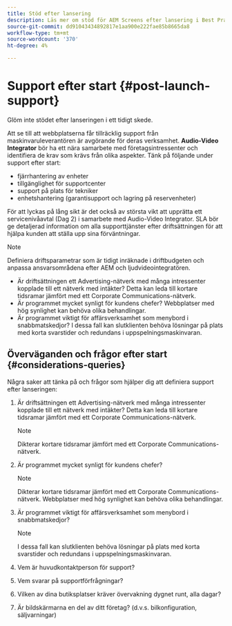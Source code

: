 ```yaml
---
title: Stöd efter lansering
description: Läs mer om stöd för AEM Screens efter lansering i Best Practices Guide.
source-git-commit: dd91043434892817e1aa900e222fae85b8665da8
workflow-type: tm+mt
source-wordcount: '370'
ht-degree: 4%

---
```



# Support efter start {#post-launch-support}

Glöm inte stödet efter lanseringen i ett tidigt skede.

Att se till att webbplatserna får tillräcklig support från maskinvaruleverantören är avgörande för deras verksamhet. **Audio-Video Integrator** bör ha ett nära samarbete med företagsintressenter och identifiera de krav som krävs från olika aspekter.
Tänk på följande under support efter start:

* fjärrhantering av enheter
* tillgänglighet för supportcenter
* support på plats för tekniker
* enhetshantering (garantisupport och lagring på reservenheter)

För att lyckas på lång sikt är det också av största vikt att upprätta ett servicenivåavtal (Dag 2) i samarbete med Audio-Video Integrator. SLA bör ge detaljerad information om alla supporttjänster efter driftsättningen för att hjälpa kunden att ställa upp sina förväntningar.

>[!NOTE]
>
>Definiera driftsparametrar som är tidigt inräknade i driftbudgeten och anpassa ansvarsområdena efter AEM och ljudvideointegratören.
>
>* Är driftsättningen ett Advertising-nätverk med många intressenter kopplade till ett nätverk med intäkter? Detta kan leda till kortare tidsramar jämfört med ett Corporate Communications-nätverk.
>* Är programmet mycket synligt för kundens chefer? Webbplatser med hög synlighet kan behöva olika behandlingar.
>* Är programmet viktigt för affärsverksamhet som menybord i snabbmatskedjor? I dessa fall kan slutklienten behöva lösningar på plats med korta svarstider och redundans i uppspelningsmaskinvaran.

## Överväganden och frågor efter start {#considerations-queries}

Några saker att tänka på och frågor som hjälper dig att definiera support efter lanseringen:

1. Är driftsättningen ett Advertising-nätverk med många intressenter kopplade till ett nätverk med intäkter? Detta kan leda till kortare tidsramar jämfört med ett Corporate Communications-nätverk.
 
   >[!NOTE]
   >
   >Dikterar kortare tidsramar jämfört med ett Corporate Communications-nätverk.

1. Är programmet mycket synligt för kundens chefer?

   >[!NOTE]
   >
   >Dikterar kortare tidsramar jämfört med ett Corporate Communications-nätverk. Webbplatser med hög synlighet kan behöva olika behandlingar.

1. Är programmet viktigt för affärsverksamhet som menybord i snabbmatskedjor?

   >[!NOTE]
   >
   >I dessa fall kan slutklienten behöva lösningar på plats med korta svarstider och redundans i uppspelningsmaskinvaran.

1. Vem är huvudkontaktperson för support?

1. Vem svarar på supportförfrågningar?

1. Vilken av dina butiksplatser kräver övervakning dygnet runt, alla dagar?

1. Är bildskärmarna en del av ditt företag? (d.v.s. bilkonfiguration, säljvarningar)
